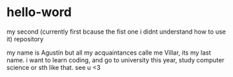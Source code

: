 # hello-word
my second (currently first bcause the fist one i didnt understand how to use it) repository

my name is Agustín but all my acquaintances calle me Villar, its my last name. i want to learn coding, and go to university this year, study computer science or sth like that.
see u <3
